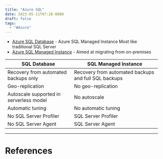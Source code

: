 ```yaml
---
title: "Azure SQL"
date: 2023-05-11T07:28-0800
draft: false
tags: 
  - "#Azure"
---
```


- [Azure SQL Database](/study/factoids/) - Azure SQL Managed Instance Most like traditional SQL Server
- [Azure SQL Managed Instance](/study/factoids/) - Aimed at migrating from on-premises

| SQL Database | SQL Managed Instance |
|---|---|
| Recovery from automated backups only | Recovery from automated backups and full SQL backups |
|Geo-replication | No geo-replication |
| Autoscale supported in serverless model | No autoscale |
| Automatic tuning | No automatic tuning |
| No SQL Server Profiler | SQL Server Profiler |
| No SQL Server Agent | SQL Server Agent |


---
# References
